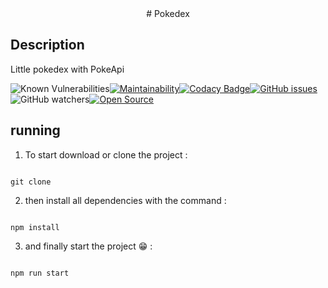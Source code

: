 <div align="center">
    # Pokedex
</div>


## Description 

Little pokedex with PokeApi


![Known Vulnerabilities](https://snyk.io/test/github/yohann-kevin/myPokedex/badge.svg)[![Maintainability](https://api.codeclimate.com/v1/badges/676dfbc7463b932e5689/maintainability)](https://codeclimate.com/github/yohann-kevin/myPokedex/maintainability)[![Codacy Badge](https://app.codacy.com/project/badge/Grade/537089a651384dbf9e792f621c2f5146)](https://www.codacy.com/manual/yohann-kevin/myPokedex?utm_source=github.com&amp;utm_medium=referral&amp;utm_content=yohann-kevin/myPokedex&amp;utm_campaign=Badge_Grade)[![GitHub issues](https://img.shields.io/github/issues/yohann-kevin/myPokedex?style=plastic)](https://github.com/yohann-kevin/myPokedex/issues)![GitHub watchers](https://img.shields.io/github/watchers/yohann-kevin/myPokedex?color=blue&label=watchers&logoColor=black&style=flat-square)[![Open Source](https://badges.frapsoft.com/os/v1/open-source.svg?v=103)](https://opensource.org/)


## running 

1) To start download or clone the project :

```

git clone

```

2) then install all dependencies with the command :

```

npm install

```

3) and finally start the project 😁 :

```

npm run start

```
